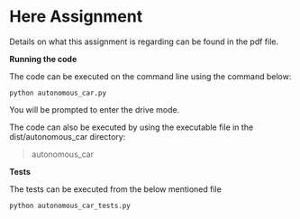 # Here Assignment

Details on what this assignment is regarding can be found in the pdf file.

**Running the code**

The code can be executed on the command line using the command below:

```
python autonomous_car.py
```
You will be prompted to enter the drive mode.

The code can also be executed by using the executable file in the dist/autonomous_car directory:
> autonomous_car

**Tests**

The tests can be executed from the below mentioned file

```
python autonomous_car_tests.py
```

